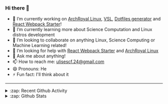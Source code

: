 ### Hi there 👋

<!--
**ulises-jeremias/ulises-jeremias** is a ✨ _special_ ✨ repository because its `README.md` (this file) appears on your GitHub profile.

Here are some ideas to get you started:
-->
- 🔭 I’m currently working on [ArchRoyal Linux](https://github.com/ArchRoyal-Linux), [VSL](https://github.com/vlang/vsl), [Dotfiles generator](https://github.com/ulises-jeremias/dotfiles) and [React Webpack Starter](https://github.com/ulises-jeremias/react-webpack-starter)!
- 🌱 I’m currently learning more about Science Computation and Linux distros development
- 👯 I’m looking to collaborate on anything Linux, Science Computing or Machine Learning related!
- 🤔 I’m looking for help with [React Webpack Starter](https://github.com/ulises-jeremias/react-webpack-starter) and [ArchRoyal Linux](https://github.com/ArchRoyal-Linux)
- 💬 Ask me about anything!
- 📫 How to reach me: ulisescf.24@gmail.com
- 😄 Pronouns: He
- ⚡ Fun fact: I'll think about it

---

<details>
  <summary>:zap: Recent Github Activity</summary>
  
<!--START_SECTION:activity-->

<!--END_SECTION:activity-->

</details>

<details>
  <summary>:zap: Github Stats</summary>
</details>
